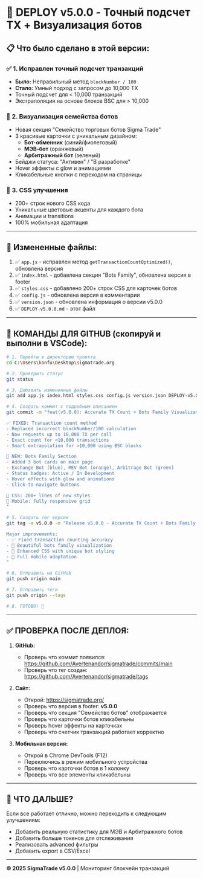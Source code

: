# 🚀 DEPLOY v5.0.0 - Точный подсчет TX + Визуализация ботов

## 📋 Что было сделано в этой версии:

### ✅ 1. Исправлен точный подсчет транзакций
- **Было:** Неправильный метод `blockNumber / 100`  
- **Стало:** Умный подход с запросом до 10,000 TX
- Точный подсчет для < 10,000 транзакций
- Экстраполяция на основе блоков BSC для > 10,000

### 🤖 2. Визуализация семейства ботов
- Новая секция "Семейство торговых ботов Sigma Trade"
- 3 красивые карточки с уникальным дизайном:
  - **Бот-обменник** (синий/фиолетовый)
  - **МЭВ-бот** (оранжевый)
  - **Арбитражный бот** (зеленый)
- Бейджи статуса: "Активен" / "В разработке"
- Hover эффекты с glow и анимациями
- Кликабельные кнопки с переходом на страницы

### 🎨 3. CSS улучшения
- 200+ строк нового CSS кода
- Уникальные цветовые акценты для каждого бота
- Анимации и transitions
- 100% мобильная адаптация

---

## 📂 Измененные файлы:

1. ✅ `app.js` - исправлен метод `getTransactionCountOptimized()`, обновлена версия
2. ✅ `index.html` - добавлена секция "Bots Family", обновлена версия в footer
3. ✅ `styles.css` - добавлено 200+ строк CSS для карточек ботов
4. ✅ `config.js` - обновлена версия в комментарии
5. ✅ `version.json` - обновлена информация о версии v5.0.0
6. ✅ `DEPLOY-v5.0.0.md` - этот файл

---

## 🔧 КОМАНДЫ ДЛЯ GITHUB (скопируй и выполни в VSCode):

```bash
# 1. Перейти в директорию проекта
cd C:\Users\konfu\Desktop\sigmatrade.org

# 2. Проверить статус
git status

# 3. Добавить измененные файлы
git add app.js index.html styles.css config.js version.json DEPLOY-v5.0.0.md

# 4. Создать коммит с подробным описанием
git commit -m "feat(v5.0.0): Accurate TX Count + Bots Family Visualization

✅ FIXED: Transaction count method
- Replaced incorrect blockNumber/100 calculation
- Now requests up to 10,000 TX per call
- Exact count for <10,000 transactions
- Smart extrapolation for >10,000 using BSC blocks

🤖 NEW: Bots Family Section
- Added 3 bot cards on main page
- Exchange Bot (blue), MEV Bot (orange), Arbitrage Bot (green)
- Status badges: Active / In Development
- Hover effects with glow and animations
- Click-to-navigate buttons

🎨 CSS: 200+ lines of new styles
📱 Mobile: Fully responsive grid
"

# 5. Создать тег версии
git tag -a v5.0.0 -m "Release v5.0.0 - Accurate TX Count + Bots Family Visualization

Major improvements:
- ✅ Fixed transaction counting accuracy
- 🤖 Beautiful bots family visualization
- 🎨 Enhanced CSS with unique bot styling
- 📱 Full mobile adaptation
"

# 6. Отправить на GitHub
git push origin main

# 7. Отправить теги
git push origin --tags

# 8. ГОТОВО! 🎉
```

---

## ✅ ПРОВЕРКА ПОСЛЕ ДЕПЛОЯ:

1. **GitHub:**
   - Проверь что коммит появился: https://github.com/Avertenandor/sigmatrade/commits/main
   - Проверь что тег создан: https://github.com/Avertenandor/sigmatrade/tags

2. **Сайт:**
   - Открой: https://sigmatrade.org/
   - Проверь что версия в footer: **v5.0.0**
   - Проверь что секция "Семейство ботов" отображается
   - Проверь что карточки ботов кликабельны
   - Проверь hover эффекты на карточках
   - Проверь что счетчик транзакций работает корректно

3. **Мобильная версия:**
   - Открой в Chrome DevTools (F12)
   - Переключись в режим мобильного устройства
   - Проверь что карточки ботов в 1 колонку
   - Проверь что все элементы кликабельны

---

## 🎯 ЧТО ДАЛЬШЕ?

Если все работает отлично, можно переходить к следующим улучшениям:
- Добавить реальную статистику для МЭВ и Арбитражного ботов
- Добавить больше токенов для отслеживания
- Реализовать advanced фильтры
- Добавить export в CSV/Excel

---

**© 2025 SigmaTrade v5.0.0** | Мониторинг блокчейн транзакций
